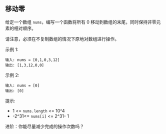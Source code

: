 ## 移动零

给定一个数组 `nums`，编写一个函数将所有 0 移动到数组的末尾，同时保持非零元素的相对顺序。

请注意，必须在不复制数组的情况下原地对数组进行操作。


示例 1:

```
输入: nums = [0,1,0,3,12]
输出: [1,3,12,0,0]
```

示例 2:

```
输入: nums = [0]
输出: [0]
```

提示:

* 1 <= `nums.length` <= 10^4
* -2^31<= `nums[i]` <= 2^31- 1


进阶：你能尽量减少完成的操作次数吗？
